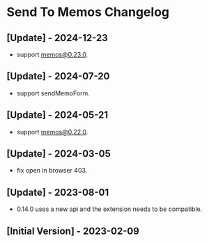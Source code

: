 # Send To Memos Changelog

## [Update] - 2024-12-23

- support memos@0.23.0.

## [Update] - 2024-07-20

- support sendMemoForm.

## [Update] - 2024-05-21

- support memos@0.22.0.

## [Update] - 2024-03-05

- fix open in browser 403.

## [Update] - 2023-08-01

- 0.14.0 uses a new api and the extension needs to be compatible.

## [Initial Version] - 2023-02-09
